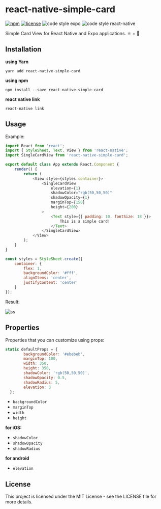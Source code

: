 # react-native-simple-card

[![npm](https://img.shields.io/npm/dt/react-native-simple-card.svg?style=flat-square)](https://www.npmjs.com/package/react-native-simple-card)
[![license](https://img.shields.io/github/license/mashape/apistatus.svg)](https://github.com/amandeepmittal/react-native-simple-card)
![code style expo](https://img.shields.io/badge/code%20style-expo-blue.svg)
![code style react-native](https://img.shields.io/badge/code%20style-react%20native-ff69b4.svg)

Simple Card View for React Native and Expo applications. ⚛️ + 📱

## Installation

**using Yarn**

```shell
yarn add react-native-simple-card
```

**using npm**

```shell
npm install --save react-native-simple-card
```

**react native link**

```shell
react-native link
```

## Usage

Example:

```javascript
import React from 'react';
import { StyleSheet, Text, View } from 'react-native';
import SingleCardView from 'react-native-simple-card';

export default class App extends React.Component {
	render() {
		return (
			<View style={styles.container}>
				<SingleCardView
					elevation={1}
					shadowColor="rgb(50,50,50)"
					shadowOpacity={1}
					marginTop={150}
					height={200}
				>
					<Text style={{ padding: 10, fontSize: 18 }}>
						This is a simple card!
					</Text>
				</SingleCardView>
			</View>
		);
	}
}

const styles = StyleSheet.create({
	container: {
		flex: 1,
		backgroundColor: '#fff',
		alignItems: 'center',
		justifyContent: 'center'
	}
});
```

Result:

![ss](https://i.imgur.com/mxmYOAB.png)

## Properties

Properties that you can customize using props:

```js
static defaultProps = {
		backgroundColor: '#ebebeb',
		marginTop: 100,
		width: 350,
		height: 350,
		shadowColor: 'rgb(50,50,50)',
		shadowOpacity: 0.5,
		shadowRadius: 5,
		elevation: 3
  };
```

- `backgroundColor`
- `marginTop`
- `width`
- `height`

**for iOS:**

- `shadowColor`
- `shadowOpacity`
- `shadowRadius`

**for android**

- `elevation`

## License

This project is licensed under the MIT License - see the LICENSE file for more details.
